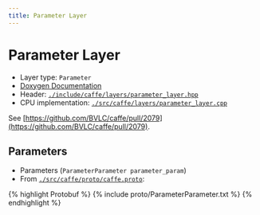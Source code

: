 ```yaml
---
title: Parameter Layer
---
```


# Parameter Layer

* Layer type: `Parameter`
* [Doxygen Documentation](http://caffe.berkeleyvision.org/doxygen/classcaffe_1_1ParameterLayer.md)
* Header: [`./include/caffe/layers/parameter_layer.hpp`](https://github.com/BVLC/caffe/blob/master/include/caffe/layers/parameter_layer.hpp)
* CPU implementation: [`./src/caffe/layers/parameter_layer.cpp`](https://github.com/BVLC/caffe/blob/master/src/caffe/layers/parameter_layer.cpp)

See [https://github.com/BVLC/caffe/pull/2079](https://github.com/BVLC/caffe/pull/2079).

## Parameters

* Parameters (`ParameterParameter parameter_param`)
* From [`./src/caffe/proto/caffe.proto`](https://github.com/BVLC/caffe/blob/master/src/caffe/proto/caffe.proto):

{% highlight Protobuf %}
{% include proto/ParameterParameter.txt %}
{% endhighlight %}
